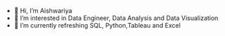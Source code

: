 - 👋 Hi, I’m Aishwariya
- 👀 I’m interested in Data Engineer, Data Analysis and Data Visualization
- 🌱 I’m currently refreshing SQL, Python,Tableau and Excel


<!---
talk2aishp/talk2aishp is a ✨ special ✨ repository because its `README.md` (this file) appears on your GitHub profile.
You can click the Preview link to take a look at your changes.
--->

